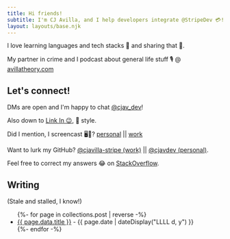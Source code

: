```yaml
---
title: Hi friends!
subtitle: I'm CJ Avilla, and I help developers integrate @StripeDev 💳!
layout: layouts/base.njk
---
```


I love learning languages and tech stacks 🥞 and sharing that 🎥.

My partner in crime and I podcast about general life stuff  🎙 @ [avillatheory.com](https://avillatheory.com)

## Let's connect!

DMs are open and I'm happy to chat [@cjav_dev](https://twitter.com/cjav_dev)!

Also down to [Link In 😉](https://www.linkedin.com/in/cjavilla/), 💼 style.

Did I mention, I screencast 🖥🎥?  [personal](https://www.youtube.com/channel/UCYUC-bdnQRJDhZRL2c_NKVw?view_as=subscriber) || [work](https://www.youtube.com/channel/UCd1HAa7hlN5SCQjgCcGnsxw?view_as=subscriber)

Want to lurk my GitHub? [@cjavilla-stripe (work)](https://github.com/cjavilla-stripe) || [@cjavdev (personal)](https://github.com/cjavdev).

Feel free to correct my answers 😂 on [StackOverflow](https://stackoverflow.com/users/2530680/cjav-dev).



## Writing

(Stale and stalled, I know!)

<ul class="listing">
{%- for page in collections.post | reverse -%}
  <li>
    <a href="{{ page.url }}">{{ page.data.title }}</a> -
    <time datetime="{{ page.date }}">{{ page.date | dateDisplay("LLLL d, y") }}</time>
  </li>
{%- endfor -%}
</ul>

<!-- ## Shameless Affiliate Links -->
<!--  -->
<!-- Here's some links to things that I really enjoy, and hope you do to! Buy things so I can get affiliate 🤑 -->
<!--  -->
<!--  - [Transistor.fm](https://transistor.fm/?via=cj) -->
<!--  - [Peloton](https://www.onepeloton.com/referrals/PV6BBX/social-share) ($100 off accessories!) -->
<!--  - [TaxJar](https://taxjar.grsm.io/cjavilla8858) -->
<!--  - [TradeGecko](https://go.tradegecko.com/register?code=cjavilla) -->
